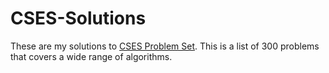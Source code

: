 # CSES-Solutions

These are my solutions to [CSES Problem Set](https://cses.fi/problemset/). This is a list of 300 problems that covers a wide range of algorithms.
